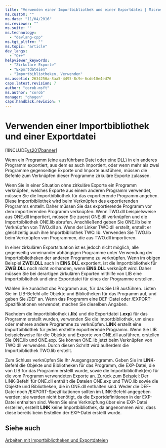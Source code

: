 ```yaml
---
title: "Verwenden einer Importbibliothek und einer Exportdatei | Microsoft Docs"
ms.custom: ""
ms.date: "11/04/2016"
ms.reviewer: ""
ms.suite: ""
ms.technology: 
  - "devlang-cpp"
ms.tgt_pltfrm: ""
ms.topic: "article"
dev_langs: 
  - "C++"
helpviewer_keywords: 
  - "Zirkuläre Exporte"
  - "Exportdateien"
  - "Importbibliotheken, Verwenden"
ms.assetid: 2634256a-8aa5-4495-8c9e-6cde10e4ed76
caps.latest.revision: 7
author: "corob-msft"
ms.author: "corob"
manager: "ghogen"
caps.handback.revision: 7
---
```

# Verwenden einer Importbibliothek und einer Exportdatei
[!INCLUDE[vs2017banner](../../assembler/inline/includes/vs2017banner.md)]

Wenn ein Programm \(eine ausführbare Datei oder eine DLL\) in ein anderes Programm exportiert, aus dem es auch importiert, oder wenn mehr als zwei Programme gegenseitige Exporte und Importe ausführen, müssen die Befehle zum Verknüpfen dieser Programme zirkuläre Exporte zulassen.  
  
 Wenn Sie in einer Situation ohne zirkuläre Exporte ein Programm verknüpfen, welches Exporte aus einem anderen Programm verwendet, müssen Sie die Importbibliothek für das exportierende Programm angeben.  Diese Importbibliothek wird beim Verknüpfen des exportierenden Programms erstellt.  Daher müssen Sie das exportierende Programm vor dem importierenden Programm verknüpfen.  Wenn TWO.dll beispielsweise aus ONE.dll importiert, müssen Sie zuerst ONE.dll verknüpfen und die Importbibliothek ONE.lib abrufen.  Anschließend geben Sie ONE.lib beim Verknüpfen von TWO.dll an.  Wenn der Linker TWO.dll erstellt, erstellt er gleichzeitig auch ihre Importbibliothek TWO.lib.  Verwenden Sie TWO.lib beim Verknüpfen von Programmen, die aus TWO.dll importieren.  
  
 In einer zirkulären Exportsituation ist es jedoch nicht möglich, alle gegenseitig voneinander abhängigen Programme unter Verwendung der Importbibliotheken der anderen Programme zu verknüpfen.  Wenn im obigen Beispiel **ZWEI.DLL** auch in **EINS.DLL** exportiert, ist die Importbibliothek für **ZWEI.DLL** noch nicht vorhanden, wenn **EINS.DLL** verknüpft wird.  Daher müssen Sie bei derartigen zirkulären Exporten mithilfe von LIB eine Importbibliothek und eine Exportdatei für eines der Programme erstellen.  
  
 Wählen Sie zunächst das Programm aus, für das Sie LIB ausführen.  Listen Sie im LIB\-Befehl alle Objekte und Bibliotheken für das Programm auf, und geben Sie \/DEF an.  Wenn das Programm eine DEF\-Datei oder \/EXPORT\-Spezifikationen verwendet, machen Sie dieselben Angaben.  
  
 Nachdem die Importbibliothek \(**.lib**\) und die Exportdatei \(**.exp**\) für das Programm erstellt wurden, verwenden Sie die Importbibliothek, um eines oder mehrere andere Programme zu verknüpfen.  **LINK** erstellt eine Importbibliothek für jedes erstellte exportierende Programm.  Wenn Sie LIB beispielsweise für die Objekte und Exporte von ONE.dll ausführen, erstellen Sie ONE.lib und ONE.exp.  Sie können ONE.lib jetzt beim Verknüpfen von TWO.dll verwenden. Durch diesen Schritt wird außerdem die Importbibliothek TWO.lib erstellt.  
  
 Zum Schluss verknüpfen Sie Ihr Ausgangsprogramm.  Geben Sie im **LINK**\-Befehl die Objekte und Bibliotheken für das Programm, die EXP\-Datei, die von LIB für das Programm erstellt wurde, sowie die Importbibliothek\(en\) für die vom Programm verwendeten Exporte an.  Zurück zum Beispiel: Der LINK\-Befehl für ONE.dll enthält die Dateien ONE.exp und TWO.lib sowie die Objekte und Bibliotheken, die in ONE.dll enthalten sind.  Weder die DEF\-Datei noch \/EXPORT\-Spezifikationen sollten im LINK\-Befehl angegeben werden; sie werden nicht benötigt, da die Exportdefinitionen in der EXP\-Datei enthalten sind.  Wenn Sie eine Verknüpfung über eine EXP\-Datei erstellen, erstellt **LINK** keine Importbibliothek, da angenommen wird, dass diese bereits beim Erstellen der EXP\-Datei erstellt wurde.  
  
## Siehe auch  
 [Arbeiten mit Importbibliotheken und Exportdateien](../../build/reference/working-with-import-libraries-and-export-files.md)
